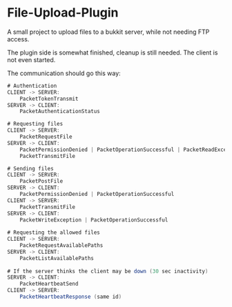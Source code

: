 # File-Upload-Plugin #

A small project to upload files to a bukkit server, while not needing FTP access.

The plugin side is somewhat finished, cleanup is still needed. The client is not even started.

The communication should go this way:

```java
# Authentication
CLIENT -> SERVER:
    PacketTokenTransmit
SERVER -> CLIENT:
    PacketAuthenticationStatus

# Requesting files
CLIENT -> SERVER:
    PacketRequestFile
SERVER -> CLIENT:
    PacketPermissionDenied | PacketOperationSuccessful | PacketReadException
    PacketTransmitFile

# Sending files
CLIENT -> SERVER:
    PacketPostFile
SERVER -> CLIENT:
    PacketPermissionDenied | PacketOperationSuccessful
CLIENT -> SERVER:
    PacketTransmitFile
SERVER -> CLIENT:
    PacketWriteException | PacketOperationSuccessful
    
# Requesting the allowed files
CLIENT -> SERVER:
    PacketRequestAvailablePaths
SERVER -> CLIENT:
    PacketListAvailablePaths
    
# If the server thinks the client may be down (30 sec inactivity)
SERVER -> CLIENT:
    PacketHeartbeatSend
CLIENT -> SERVER:
    PacketHeartbeatResponse (same id)
```

